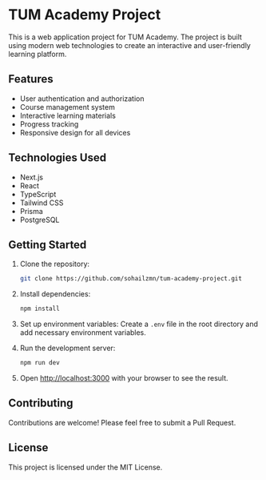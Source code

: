 # TUM Academy Project

This is a web application project for TUM Academy. The project is built using modern web technologies to create an interactive and user-friendly learning platform.

## Features

- User authentication and authorization
- Course management system
- Interactive learning materials
- Progress tracking
- Responsive design for all devices

## Technologies Used

- Next.js
- React
- TypeScript
- Tailwind CSS
- Prisma
- PostgreSQL

## Getting Started

1. Clone the repository:
   ```bash
   git clone https://github.com/sohailzmn/tum-academy-project.git
   ```

2. Install dependencies:
   ```bash
   npm install
   ```

3. Set up environment variables:
   Create a `.env` file in the root directory and add necessary environment variables.

4. Run the development server:
   ```bash
   npm run dev
   ```

5. Open [http://localhost:3000](http://localhost:3000) with your browser to see the result.

## Contributing

Contributions are welcome! Please feel free to submit a Pull Request.

## License

This project is licensed under the MIT License.